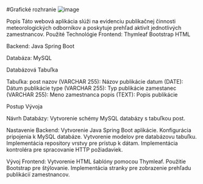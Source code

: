 #Grafické rozhranie
![image](https://github.com/LeoKrasowski/SHMU_WebApp/assets/95176162/b6324015-93d9-43d2-ae24-b64c0b8c0fef)

Popis
Táto webová aplikácia slúži na evidenciu publikačnej činnosti meteorologických odborníkov a poskytuje prehľad aktivít jednotlivých zamestnancov.
Použité Technológie
Frontend:
Thymleaf
Bootstrap
HTML

Backend:
Java
Spring Boot

Databáza:
MySQL

Databázová Tabuľka

Tabuľka: post
nazov (VARCHAR 255): Názov publikácie
datum (DATE): Dátum publikácie
type (VARCHAR 255): Typ publikácie
zamestanec (VARCHAR 255): Meno zamestnanca
popis (TEXT): Popis publikácie

Postup Vývoja

Návrh Databázy:
Vytvorenie schémy MySQL databázy s tabuľkou post.

Nastavenie Backend:
Vytvorenie Java Spring Boot aplikácie.
Konfigurácia pripojenia k MySQL databáze.
Vytvorenie modelov pre databázovu tabuľku.
Implementácia repository vrstvy pre prístup k dátam.
Implementácia kontroléra pre spracovanie HTTP požiadaviek.

Vývoj Frontend:
Vytvorenie HTML šablóny pomocou Thymleaf.
Použitie Bootstrap pre štýlovanie.
Implementácia stranky pre zobrazenie prehľadu publikácií zamestnancov.
